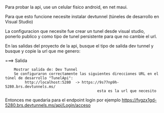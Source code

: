 Para probar la api, use un celular fisico android, en net maui.

Para que esto funcione necesite instalar devtunnel (túneles de desarrollo en Visual Studio)

La configuracion que necesite fue crear un tunel desde visual studio, ponerlo publico y como tipo de tunel persistente para que no cambie el url. 

En las salidas del proyecto de la api, busque el tipo de salida dev tunnel y busque y copie la url que me genero: 

===>    Salida

        Mostrar salida de: Dev Tunnel
        Se configuraron correctamente las siguientes direcciones URL en el túnel de desarrollo "TunelApi": 
             http://localhost:5280  -> https://9s77np9h-5280.brs.devtunnels.ms/ 
                                              esta es la url que necesito

Entonces me quedaria para el endpoint login por ejemplo  https://fvgzx1gd-5280.brs.devtunnels.ms/api/Login/acceso
